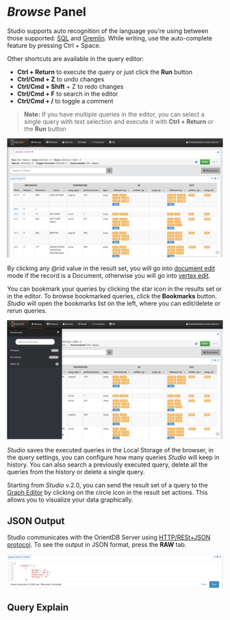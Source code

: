 
# _Browse_ Panel

Studio supports auto recognition of the language you're using between those supported: [SQL](/sql/README.md) and [Gremlin](/gremlin/Gremlin.md). 
While writing, use the auto-complete feature by pressing Ctrl + Space.

Other shortcuts are available in the query editor:

* **Ctrl + Return** to execute the query or just click the **Run** button
* **Ctrl/Cmd + Z** to undo changes
* **Ctrl/Cmd + Shift** + Z  to redo changes
* **Ctrl/Cmd + F** to search in the editor
* **Ctrl/Cmd + /** to toggle a comment

> **Note:**
> If you have multiple queries in the editor, you can select a single query with text selection and execute it with **Ctrl + Return** or the **Run** button

![Query result](/images/browse.png)

By clicking any @rid value in the result set, you will go into [document edit](Studio-Edit-Document.md) mode if the record is a Document, otherwise you will go into [vertex edit](Studio-Edit-Vertex.md).

You can bookmark your queries by clicking the star icon in the results set or in the editor.
To browse bookmarked queries, click the **Bookmarks** button. _Studio_ will open the bookmarks list on the left, where you can edit/delete or rerun queries.

![Bookmarks](../../../images/bookmarks.png)

_Studio_ saves the executed queries in the Local Storage of the browser, in the query settings, you can configure how many queries _Studio_ will keep in history. 
You can also search a previously executed query, delete all the queries from the history or delete a single query.

Starting from _Studio_ v.2.0, you can send the result set of a query to the [Graph Editor](/studio/working-with-data/graph-editor/README.md) by clicking on the circle icon in the result set actions. This allows you to visualize your data graphically.

## JSON Output

Studio communicates with the OrientDB Server using [HTTP/RESt+JSON protocol](/misc/OrientDB-REST.md). To see the output in JSON format, press the **RAW** tab.

![Query result](../../../images/resultRaw.png)


## Query Explain
